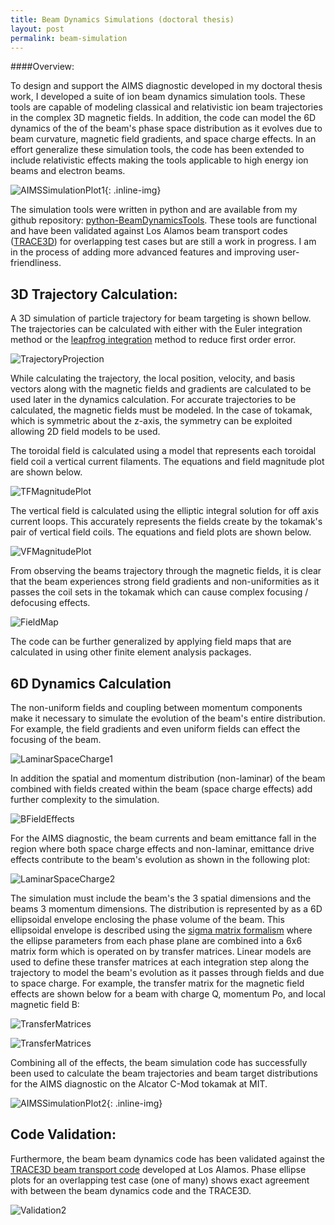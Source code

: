 ```yaml
---
title: Beam Dynamics Simulations (doctoral thesis)
layout: post
permalink: beam-simulation
---
```


####Overview:

To design and support the AIMS diagnostic developed in my doctoral thesis work, I developed a suite of ion beam dynamics simulation tools.  These tools are capable of modeling classical and relativistic ion beam trajectories in the complex 3D magnetic fields. In addition, the code can model the 6D dynamics of the of the beam's phase space distribution as it evolves due to beam curvature, magnetic field gradients, and space charge effects. In an effort generalize these simulation tools, the code has been extended to include relativistic effects making the tools applicable to high energy ion beams and electron beams. 

![AIMSSimulationPlot1](/images/AIMSSimulationPlot1.png){: .inline-img}

The simulation tools were written in python and are available from my github repository: <a href='https://github.com/hbar/python-BeamDynamicsTools'>python-BeamDynamicsTools</a>. These tools are functional and have been validated against Los Alamos beam transport codes (<a href='http://laacg.lanl.gov/laacg/services/traceman.pdf'>TRACE3D</a>) for overlapping test cases but are still a work in progress.  I am in the process of adding more advanced features and improving user-friendliness. 

3D Trajectory Calculation:
----------------------

A 3D simulation of particle trajectory for beam targeting is shown bellow. The trajectories can be calculated with either with the Euler integration method or the <a href='http://en.wikipedia.org/wiki/Leapfrog_integration'> leapfrog integration</a> method to reduce first order error. 

![TrajectoryProjection](/images/Simulation-TrajectoryProjection.png)

While calculating the trajectory, the local position, velocity, and basis vectors along with the magnetic fields and gradients are calculated to be used later in the dynamics calculation. For accurate trajectories to be calculated, the magnetic fields must be modeled.  In the case of tokamak, which is symmetric about the z-axis, the symmetry can be exploited allowing 2D field models to be used.

The toroidal field is calculated using a model that represents each toroidal field coil a vertical current filaments. The equations and field magnitude plot are shown below. 

![TFMagnitudePlot](/images/Simulation-ToroidalFieldPlot.png)

The vertical field is calculated using the elliptic integral solution for off axis current loops. This accurately represents the fields create by the tokamak's pair of vertical field coils. The equations and field plots are shown below. 

![VFMagnitudePlot](/images/Simulation-VerticalField.png)

From observing the beams trajectory through the magnetic fields, it is clear that the beam experiences strong field gradients and non-uniformities as it passes the coil sets in the tokamak which can cause complex focusing / defocusing effects. 

![FieldMap](/images/Simulation-VerticalToroidalFieldMap.png)

The code can be further generalized by applying field maps that are calculated in using other finite element analysis packages.

6D Dynamics Calculation
-----------------------

The non-uniform fields and coupling between momentum components make it necessary to simulate the evolution of the beam's entire distribution. For example, the field gradients and even uniform fields can effect the focusing of the beam.  

![LaminarSpaceCharge1](/images/Simulation-BFocusing.png)

In addition the spatial and momentum distribution (non-laminar) of the beam combined with fields created within the beam (space charge effects) add further complexity to the simulation.  

![BFieldEffects](/images/Simulation-LaminarVsNonLaminar.png)

For the AIMS diagnostic, the beam currents and beam emittance fall in the region where both space charge effects and non-laminar, emittance drive effects contribute to the beam's evolution as shown in the following plot:

![LaminarSpaceCharge2](/images/Simulation-SpaceChargeVsEmittance.png)

The simulation must include the beam's the 3 spatial dimensions and the beams 3 momentum dimensions. The distribution is represented by as a 6D ellipsoidal envelope enclosing the phase volume of the beam. This ellipsoidal envelope is described using the <a href='http://cas.web.cern.ch/cas/Germany2009/Lectures/PDF-Web/Wolski-3.pdf'>sigma matrix formalism</a> where the ellipse parameters from each phase plane are combined into a 6x6 matrix form which is operated on by transfer matrices. Linear models are used to define these transfer matrices at each integration step along the trajectory to model the beam's evolution as it passes through fields and due to space charge. For example, the transfer matrix for the magnetic field effects are shown below for a beam with charge Q, momentum Po, and local magnetic field B:

![TransferMatrices](/images/Simulation-TransferMatrices.png)

![TransferMatrices](/images/Simulation-TransferMatricesDef1.png)

Combining all of the effects, the beam simulation code has successfully been used to calculate the beam trajectories and beam target distributions for the AIMS diagnostic on the Alcator C-Mod tokamak at MIT.

![AIMSSimulationPlot2](/images/AIMSSimulationPlot2.png){: .inline-img}

Code Validation:
----------------

Furthermore, the beam beam dynamics code has been validated against the <a href='http://laacg.lanl.gov/laacg/services/traceman.pdf'>TRACE3D beam transport code</a> developed at Los Alamos. Phase ellipse plots for an overlapping test case (one of many) shows exact agreement with between the beam dynamics code and the TRACE3D. 

![Validation2](/images/Simulation-Validation2.png)
